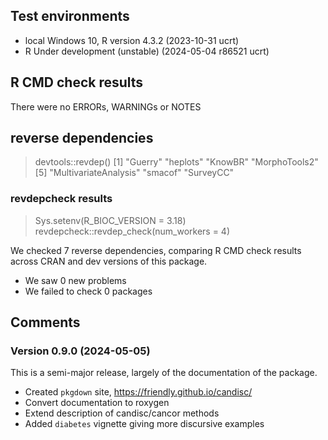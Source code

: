 ## Test environments
* local Windows 10, R version 4.3.2 (2023-10-31 ucrt)
* R Under development (unstable) (2024-05-04 r86521 ucrt)

## R CMD check results
There were no ERRORs, WARNINGs or NOTES 

## reverse dependencies

> devtools::revdep()
[1] "Guerry"               "heplots"              "KnowBR"               "MorphoTools2"        
[5] "MultivariateAnalysis" "smacof"               "SurveyCC"  

### revdepcheck results

> Sys.setenv(R_BIOC_VERSION = 3.18)
> revdepcheck::revdep_check(num_workers = 4)

We checked 7 reverse dependencies, comparing R CMD check results across CRAN and dev versions of this package.

 * We saw 0 new problems
 * We failed to check 0 packages


## Comments

### Version 0.9.0 (2024-05-05)

This is a semi-major release, largely of the documentation of the package.

* Created `pkgdown` site, https://friendly.github.io/candisc/
* Convert documentation to roxygen
* Extend description of candisc/cancor methods
* Added `diabetes` vignette giving more discursive examples 



